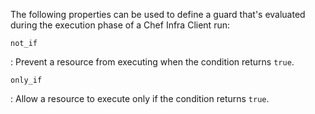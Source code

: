 The following properties can be used to define a guard that's evaluated
during the execution phase of a Chef Infra Client run:

`not_if`

: Prevent a resource from executing when the condition returns `true`.

`only_if`

: Allow a resource to execute only if the condition returns `true`.
